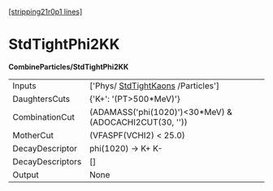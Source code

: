 [[stripping21r0p1 lines]](./stripping21r0p1-index)

# StdTightPhi2KK

**CombineParticles/StdTightPhi2KK**

|                  |                                                                         |
|------------------|-------------------------------------------------------------------------|
| Inputs           | ['Phys/ [StdTightKaons](./stripping21r0p1-stdtightkaons) /Particles'] |
| DaughtersCuts    | {'K+': '(PT\>500\*MeV)'}                                                |
| CombinationCut   | (ADAMASS('phi(1020)')\<30\*MeV) & (ADOCACHI2CUT(30, ''))                |
| MotherCut        | (VFASPF(VCHI2) \< 25.0)                                                 |
| DecayDescriptor  | phi(1020) -\> K+ K-                                                     |
| DecayDescriptors | []                                                                    |
| Output           | None                                                                    |
